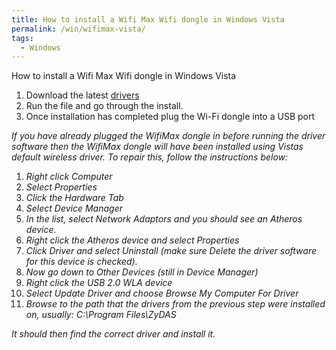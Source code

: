 ```yaml
---
title: How to install a Wifi Max Wifi dongle in Windows Vista
permalink: /win/wifimax-vista/
tags:
  - Windows
---
```

How to install a Wifi Max Wifi dongle in Windows Vista

  1. Download the latest <a title="WifiMax Vista Drivers" href="http://uk.codejunkies.com/support_downloads/zydas_vista_compat.zip" target="_blank">drivers</a>
  2. Run the file and go through the install.
  3. Once installation has completed plug the Wi-Fi dongle into a USB port

_If you have already plugged the WifiMax dongle in before running the driver software then the WifiMax dongle will have been installed using Vistas default wireless driver. To repair this, follow the instructions below:_

  1. _Right click Computer_
  2. _Select Properties_
  3. _Click the Hardware Tab_
  4. _Select Device Manager_
  5. _In the list, select Network Adaptors and you should see an Atheros device._
  6. _Right click the Atheros device and select Properties_
  7. _Click Driver and select Uninstall (make sure Delete the driver software for this device is checked)._
  8. _Now go down to Other Devices (still in Device Manager)_
  9. _Right click the USB 2.0 WLA device_
 10. _Select Update Driver and choose Browse My Computer For Driver_
 11. _Browse to the path that the drivers from the previous step were installed on, usually: C:\Program Files\ZyDAS_

 _It should then find the correct driver and install it._
